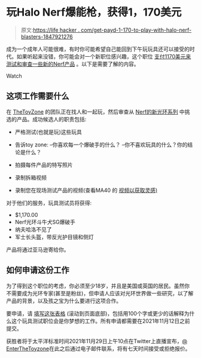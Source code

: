 # 玩Halo Nerf爆能枪，获得1，170美元

> 原文:[https://life hacker . com/get-payd-1-170-to-play-with-halo-nerf-blasters-1847921276](https://lifehacker.com/get-paid-1-170-to-play-with-halo-nerf-blasters-1847921276)

成为一个成年人可能很难，有时你可能希望自己能回到下午玩玩具还可以接受的时代。如果听起来没错，你可能会对一个新职位感兴趣，这个职位 [支付1170美元来测试和审查一些新的Nerf产品](https://thetoyzone.com/nerf-halo-blasters-tester) 。以下是需要了解的内容。

Watch

## 这项工作需要什么

在 [TheToyZone](https://thetoyzone.com/) 的团队正在找人和一起玩，然后审查从 [Nerf的新光环系列](https://nerf.hasbro.com/en-us/halo) 中挑选的产品。成功候选人的职责包括:

*   严格测试(也就是玩)这些玩具

*   告诉toy zone:
    –你喜欢每一个爆破手的什么？
    –你不喜欢玩具的什么？你的结论是什么？
*   拍摄每件产品的特写照片
*   录制拆箱视频
*   录制您在现场测试产品的视频(查看MA40 的 [视频以获取灵感)](https://www.youtube.com/watch?v=MfeTpLPGiQ8)

对于他们的服务，玩具测试员将获得:

*   $1,170.00
*   Nerf光环斗牛犬SG爆破手
*   纳夫哈洛不见了
*   军士长头盔，带反光护目镜和侧灯

产品将通过亚马逊寄给你。

## 如何申请这份工作

为了得到这个职位的考虑，你必须至少18岁，并且是美国或英国的居民。虽然你不需要成为光环专家(甚至是粉丝)，但申请人应该对光环世界做一些研究，以了解产品的背景，以及孩之宝为什么要进行这项合作。

要申请，请 [填写这张表格](https://thetoyzone.com/nerf-halo-blasters-tester) (滚动到页面底部)，包括用100个字或更少的话解释为什么这个玩具测试职位会是你梦想的工作。所有申请都需要在2021年11月12日之前提交。

获胜者将于太平洋标准时间2021年11月29日上午10点在Twitter上直播宣布，[@ EnterTheToyzone](https://twitter.com/EnterTheToyZone)在此之后通过电子邮件联系，将有七天时间接受或拒绝报价。